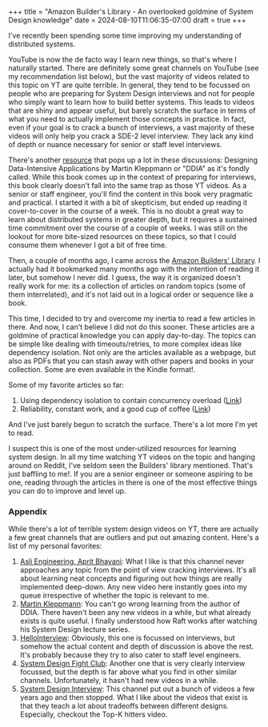 +++
title = "Amazon Builder's Library - An overlooked goldmine of System Design knowledge"
date = 2024-08-10T11:06:35-07:00
draft = true
+++

I've recently been spending some time improving my understanding of distributed systems.

YouTube is now the de facto way I learn new things, so that's where I naturally started. There are definitely some great channels on YouTube (see my recommendation list below), but the vast majority of videos related to this topic on YT are quite terrible. In general, they tend to be focussed on people who are preparing for System Design interviews and not for people who simply want to learn how to build better systems. This leads to videos that are shiny and appear useful, but barely scratch the surface in terms of what you need to actually implement those concepts in practice. In fact, even if your goal is to crack a bunch of interviews, a vast majority of these videos will only help you crack a SDE-2 level interview. They lack any kind of depth or nuance necessary for senior or staff level interviews.

There's another [resource](https://www.oreilly.com/library/view/designing-data-intensive-applications/9781491903063/) that pops up a lot in these discussions: Designing Data-Intensive Applications by Martin Kleppmann or "DDIA" as it's fondly called. While this book comes up in the context of preparing for interviews, this book clearly doesn't fall into the same trap as those YT videos. As a senior or staff engineer, you'll find the content in this book very pragmatic and practical. I started it with a bit of skepticism, but ended up reading it cover-to-cover in the course of a week. This is no doubt a great way to learn about distributed systems in greater depth, but it requires a sustained time commitment over the course of a couple of weeks. I was still on the lookout for more bite-sized resources on these topics, so that I could consume them whenever I got a bit of free time.

Then, a couple of months ago, I came across the [Amazon Builders' Library](https://aws.amazon.com/builders-library/). I actually had it bookmarked many months ago with the intention of reading it later, but somehow I never did. I guess, the way it is organized doesn't really work for me: its a collection of articles on random topics (some of them interrelated), and it's not laid out in a logical order or sequence like a book.

This time, I decided to try and overcome my inertia to read a few articles in there. And now, I can't believe I did not do this sooner. These articles are a goldmine of practical knowledge you can apply day-to-day. The topics can be simple like dealing with timeouts/retries, to more complex ideas like dependency isolation. Not only are the articles available as a webpage, but also as PDFs that you can stash away with other papers and books in your collection. Some are even available in the Kindle format!.

Some of my favorite articles so far:
1. Using dependency isolation to contain concurrency overload ([Link](https://aws.amazon.com/builders-library/dependency-isolation/))
2. Reliability, constant work, and a good cup of coffee ([Link](https://aws.amazon.com/builders-library/reliability-and-constant-work))

And I've just barely begun to scratch the surface. There's a lot more I'm yet to read.

I suspect this is one of the most under-utilized resources for learning system design. In all my time watching YT videos on the topic and hanging around on Reddit, I've seldom seen the Builders' library mentioned. That's just baffling to me!. If you are a senior engineer or someone aspiring to be one, reading through the articles in there is one of the most effective things you can do to improve and level up.

### Appendix

While there's a lot of terrible system design videos on YT, there are actually a few great channels that are outliers and put out amazing content. Here's a list of my personal favorites:

1. [Asli Engineering, Aprit Bhayani](https://www.youtube.com/@AsliEngineering): What I like is that this channel never approaches any topic from the point of view cracking interviews. It's all about learning neat concepts and figuring out how things are really implemented deep-down. Any new video here instantly goes into my queue irrespective of whether the topic is relevant to me.
2. [Martin Kleppmann](https://www.youtube.com/@kleppmann): You can't go wrong learning from the author of DDIA. There haven't been any new videos in a while, but what already exists is quite useful. I finally understood how Raft works after watching his System Design lecture series.
3. [HelloInterview](https://www.youtube.com/@hello_interview): Obviously, this one is focussed on interviews, but somehow the actual content and depth of discussion is above the rest. It's probably because they try to also cater to staff level engineers.
4. [System Design Fight Club](https://www.youtube.com/@SDFC): Another one that is very clearly interview focussed, but the depth is far above what you find in other similar channels. Unfortunately, it hasn't had new videos in a while.
5. [System Design Interview](https://www.youtube.com/@SystemDesignInterview): This channel put out a bunch of videos a few years ago and then stopped. What I like about the videos that exist is that they teach a lot about tradeoffs between different designs. Especially, checkout the Top-K hitters video.
